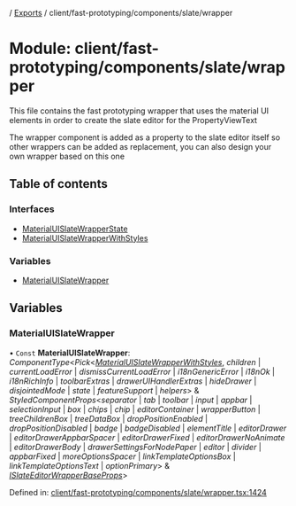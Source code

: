 [](../README.md) / [Exports](../modules.md) / client/fast-prototyping/components/slate/wrapper

# Module: client/fast-prototyping/components/slate/wrapper

This file contains the fast prototyping wrapper that uses the material UI elements
in order to create the slate editor for the PropertyViewText

The wrapper component is added as a property to the slate editor itself so other wrappers
can be added as replacement, you can also design your own wrapper based on this one

## Table of contents

### Interfaces

- [MaterialUISlateWrapperState](../interfaces/client_fast_prototyping_components_slate_wrapper.materialuislatewrapperstate.md)
- [MaterialUISlateWrapperWithStyles](../interfaces/client_fast_prototyping_components_slate_wrapper.materialuislatewrapperwithstyles.md)

### Variables

- [MaterialUISlateWrapper](client_fast_prototyping_components_slate_wrapper.md#materialuislatewrapper)

## Variables

### MaterialUISlateWrapper

• `Const` **MaterialUISlateWrapper**: *ComponentType*<*Pick*<[*MaterialUISlateWrapperWithStyles*](../interfaces/client_fast_prototyping_components_slate_wrapper.materialuislatewrapperwithstyles.md), *children* \| *currentLoadError* \| *dismissCurrentLoadError* \| *i18nGenericError* \| *i18nOk* \| *i18nRichInfo* \| *toolbarExtras* \| *drawerUIHandlerExtras* \| *hideDrawer* \| *disjointedMode* \| *state* \| *featureSupport* \| *helpers*\> & *StyledComponentProps*<*separator* \| *tab* \| *toolbar* \| *input* \| *appbar* \| *selectionInput* \| *box* \| *chips* \| *chip* \| *editorContainer* \| *wrapperButton* \| *treeChildrenBox* \| *treeDataBox* \| *dropPositionEnabled* \| *dropPositionDisabled* \| *badge* \| *badgeDisabled* \| *elementTitle* \| *editorDrawer* \| *editorDrawerAppbarSpacer* \| *editorDrawerFixed* \| *editorDrawerNoAnimate* \| *editorDrawerBody* \| *drawerSettingsForNodePaper* \| *editor* \| *divider* \| *appbarFixed* \| *moreOptionsSpacer* \| *linkTemplateOptionsBox* \| *linkTemplateOptionsText* \| *optionPrimary*\> & [*ISlateEditorWrapperBaseProps*](../interfaces/client_fast_prototyping_components_slate.islateeditorwrapperbaseprops.md)\>

Defined in: [client/fast-prototyping/components/slate/wrapper.tsx:1424](https://github.com/onzag/itemize/blob/5fcde7cf/client/fast-prototyping/components/slate/wrapper.tsx#L1424)
